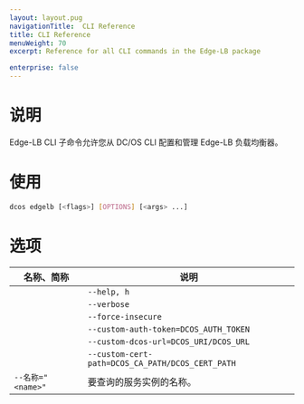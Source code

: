 ```yaml
---
layout: layout.pug
navigationTitle:  CLI Reference
title: CLI Reference
menuWeight: 70
excerpt: Reference for all CLI commands in the Edge-LB package

enterprise: false
---
```


# 说明
Edge-LB CLI 子命令允许您从 DC/OS CLI 配置和管理 Edge-LB 负载均衡器。

# 使用

```bash
dcos edgelb [<flags>] [OPTIONS] [<args> ...]
```

# 选项

| 名称、简称 | 说明 |
|----------|-------------|
| | `--help, h` | 打印使用。 |
| | `--verbose` | 启用额外的请求和响应记录。 |
| | `--force-insecure` | 在查询服务时允许未经验证的 TLS 证书。 |
| | `--custom-auth-token=DCOS_AUTH_TOKEN` | 指定在查询服务时使用的自定义认证令牌。 |
| | `--custom-dcos-url=DCOS_URI/DCOS_URL` | 指定在查询服务时使用的自定义群集 URL。 |
| | `--custom-cert-path=DCOS_CA_PATH/DCOS_CERT_PATH` | 指定在查询服务时使用的自定义 TLS CA 证书文件。 |
| `--名称=" <name>"` | 要查询的服务实例的名称。 |
